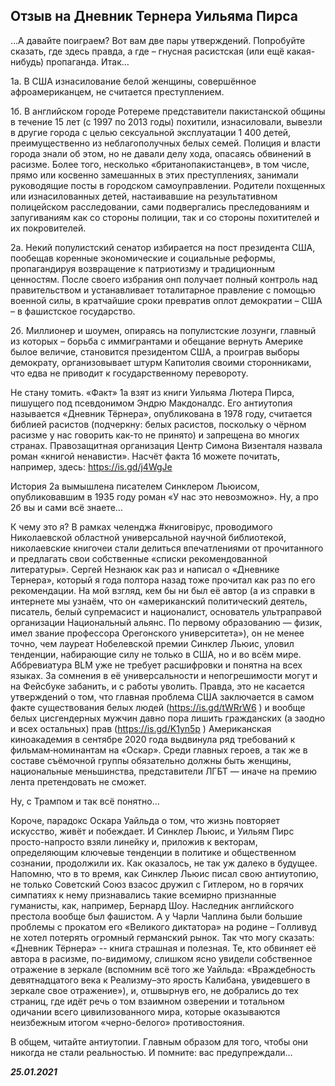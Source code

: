 ## Отзыв на Дневник Тернера Уильяма Пирса

…А давайте поиграем? Вот вам две пары утверждений. Попробуйте сказать, где здесь правда, а где – гнусная расистская (или ещё какая-нибудь) пропаганда. Итак…  

1а. В США изнасилование белой женщины, совершённое афроамериканцем, не считается преступлением.  

1б. В английском городе Ротереме представители пакистанской общины в течение 15 лет (с 1997 по 2013 годы) похитили, изнасиловали, вывезли в другие города с целью сексуальной эксплуатации 1 400 детей, преимущественно из неблагополучных белых семей. Полиция и власти города знали об этом, но не давали делу хода, опасаясь обвинений в расизме. Более того, несколько «британопакистанцев», в том числе, прямо или косвенно замешанных в этих преступлениях, занимали руководящие посты в городском самоуправлении. Родители похщенных или изнасилованных детей, настаивавшие на результативном полицейском расследовании, сами подвергались преследованиям и запугиваниям как со стороны полиции, так и со стороны похитителей и их покровителей.  

2а. Некий популистский сенатор избирается на пост президента США, пообещав коренные экономические и социальные реформы, пропагандируя возвращение к патриотизму и традиционным ценностям. После своего избрания онп получает полный контроль над правительством и устанавливает тоталитарное правление с помощью военной силы, в кратчайшие сроки превратив оплот демократии – США – в фашистское государство.  

2б. Миллионер и шоумен, опираясь на популистские лозунги, главный из которых – борьба с иммигрантами и обещание вернуть Америке былое величие, становится президентом США, а проиграв выборы демократу, организовывает штурм Капитолия своими сторонниками, что едва не приводит к государственному перевороту.  

Не стану томить. «Факт» 1а взят из книги Уильяма Лютера Пирса, пишущего под псевдонимом Эндрю Макдоналдс. Его антиутопия называется «Дневник Тёрнера», опубликована в 1978 году, считается библией расистов (подчеркну: белых расистов, поскольку о чёрном расизме у нас говорить как-то не принято) и запрещена во многих странах. Правозащитная организация Центр Симона Визенталя назвала роман «книгой ненависти».  Насчёт факта 1б можете почитать, например, здесь: https://is.gd/j4WgJe  

История 2а вымышлена писателем Синклером Льюисом, опубликовавшим в 1935 году роман «У нас это невозможно». Ну, а про 2б вы и сами всё знаете…  

К чему это я? В рамках челенджа #книговірус, проводимого Николаевской областной универсальной научной библиотекой, николаевские книгочеи стали делиться впечатлениями от прочитанного и предлагать свои собственные «списки рекомендованной литературы». Сергей Незнаюк как раз и написал о «Дневнике Тернера», который я года полтора назад тоже прочитал как раз по его рекомендации.  На мой взгляд, кем бы ни был её автор (а из справки в интернете мы узнаём, что он «американский политический деятель, писатель, белый супремасист и националист, основатель ультраправой организации Национальный альянс. По первому образованию — физик, имел звание профессора Орегонского университета»), он не менее точно, чем лауреат Нобелевской премии Синклер Льюис, уловил тенденции, набирающие силу не только в США, но и во всём мире. Аббревиатура BLM уже не требует расшифровки и понятна на всех языках. За сомнения в её универсальности и непогрешимости могут и на Фейсбуке забанить, и с работы уволить. Правда, это не касается утверждений о том, что главная проблема США заключается в самом факте существования белых людей (https://is.gd/tWRrW6 ) и вообще белых цисгендерных мужчин давно пора лишить гражданских (а заодно и всех остальных) прав (https://is.gd/K1yn5p )  Американская киноакадемия в сентябре 2020 года выдвинула ряд требований к фильмам‑номинантам на «Оскар». Среди главных героев, а так же в составе съёмочной группы обязательно должны быть женщины, национальные меньшинства, представители ЛГБТ — иначе на премию лента претендовать не сможет.  

Ну, с Трампом и так всё понятно…  

Короче, парадокс Оскара Уайльда о том, что жизнь повторяет искусство, живёт и побеждает. И Синклер Льюис, и Уильям Пирс просто-напросто взяли линейку и, приложив к векторам, определяющим ключевые тенденции в политике и общественном сознании, продолжили их. Как оказалось, не так уж далеко в будущее. Напомню, что в то время, как Синклер Льюис писал свою антиутопию, не только Советский Союз взасос дружил с Гитлером, но в горячих симпатиях к нему признавались такие всемирно признанные гуманисты, как, например, Бернард Шоу. Наследник английского престола вообще был фашистом. А у Чарли Чаплина были большие проблемы с прокатом его «Великого диктатора» на родине – Голливуд не хотел потерять огромный германский рынок.  Так что могу сказать: «Дневник Тёрнера» -- книга страшная и полезная. Те, кто обвиняет её автора в расизме, по-видимому, слишком ясно увидели собственное отражение в зеркале (вспомним всё того же Уайльда: «Враждебность девятнадцатого века к Реализму–это ярость Калибана, увидевшего в зеркале свое отражение»), и, отшвырнув его, не добрались до тех страниц, где идёт речь о том взаимном озверении и тотальном одичании всего цивилизованного мира, которые оказываются неизбежным итогом «черно-белого» противостояния. 

В общем, читайте антиутопии. Главным образом для того, чтобы они никогда не стали реальностью. И помните: вас предупреждали…

***25.01.2021***